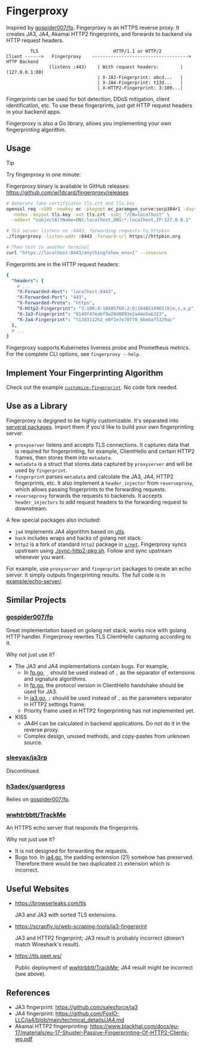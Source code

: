 # Fingerproxy

Inspired by [gospider007/fp](https://github.com/gospider007/fp). Fingerproxy is an HTTPS reverse proxy. It creates JA3, JA4, Akamai HTTP2 fingerprints, and forwards to backend via HTTP request headers.

```
         TLS                            HTTP/1.1 or HTTP/2
Client ------>   Fingerproxy    ------------------------------------>  HTTP Backend
                (listens :443)    | With request headers:        |    (127.0.0.1:80)
                                  | X-JA3-Fingerprint: abcd...   |
                                  | X-JA4-Fingerprint: t13d...   |
                                  | X-HTTP2-Fingerprint: 3:100...|
```

Fingerprints can be used for bot detection, DDoS mitigation, client identification, etc. To use these fingerprints, just get HTTP request headers in your backend apps.

Fingerproxy is also a Go library, allows you implementing your own fingerprinting algorithm.

## Usage

> [!TIP]
> Try fingerproxy in one minute:

Fingerproxy binary is available in GitHub releases: https://github.com/wi1dcard/fingerproxy/releases

```bash
# Generate fake certificates tls.crt and tls.key
openssl req -x509 -newkey ec -pkeyopt ec_paramgen_curve:secp384r1 -days 3650 \
  -nodes -keyout tls.key -out tls.crt -subj "/CN=localhost" \
  -addext "subjectAltName=DNS:localhost,DNS:*.localhost,IP:127.0.0.1"

# TLS server listens on :8443, forwarding requests to httpbin
./fingerproxy -listen-addr :8443 -forward-url https://httpbin.org

# Then test in another terminal
curl "https://localhost:8443/anything?show_env=1" --insecure
```

Fingerprints are in the HTTP request headers:

```yaml
{
  "headers": {
    # ...
    "X-Forwarded-Host": "localhost:8443",
    "X-Forwarded-Port": "443",
    "X-Forwarded-Proto": "https",
    "X-Http2-Fingerprint": "3:100;4:10485760;2:0|1048510465|0|m,s,a,p",
    "X-Ja3-Fingerprint": "0149f47eabf9a20d0893e2a44e5a6323",
    "X-Ja4-Fingerprint": "t13d3112h2_e8f1e7e78f70_6bebaf5329ac"
  },
  # ...
}
```

Fingerproxy supports Kubernetes liveness probe and Prometheus metrics. For the complete CLI options, see `fingerproxy --help`.

## Implement Your Fingerprinting Algorithm

Check out the example [`customize-fingerprint`](example/customize-fingerprint/). No code fork needed.

## Use as a Library

Fingerproxy is degigned to be highly customizable. It's separated into [serveral packages](pkg/). Import them if you'd like to build your own fingerprinting server.

- `proxyserver` listens and accepts TLS connections. It captures data that is required for fingerprinting, for example, ClientHello and certain HTTP2 frames, then stores them into `metadata`.
- `metadata` is a struct that stores data captured by `proxyserver` and will be used by `fingerprint`.
- `fingerprint` parses `metadata` and calculate the JA3, JA4, HTTP2 fingerprints, etc. It also implement a `header_injector` from `reverseproxy`, which allows passing fingerprints to the forwarding requests.
- `reverseproxy` forwards the requests to backends. It accepts `header_injectors` to add request headers to the forwarding request to downstream.

A few special packages also included:

- `ja4` implements JA4 algorithm based on [utls](https://github.com/refraction-networking/utls).
- `hack` includes wraps and hacks of golang net stack.
- `http2` is a fork of standard `http2` package in [`x/net`](https://github.com/golang/net/tree/master/http2). Fingerproxy syncs upstream using [./sync-http2-pkg.sh](./sync-http2-pkg.sh). Follow and sync upstream whenever you want.

For example, use `proxyserver` and `fingerprint` packages to create an echo server. It simply outputs fingerprinting results. The full code is in [example/echo-server/](example/echo-server/).

## Similar Projects

### [gospider007/fp](https://github.com/gospider007/fp)

Great implementation based on golang net stack, works nice with golang HTTP handler. Fingerproxy rewrites TLS ClientHello capturing according to it.

Why not just use it?

- The JA3 and JA4 implementations contain bugs. For example,
  - In [fp.go](https://github.com/gospider007/ja3/blob/a58a93a771b99909e859ead9a9492015dd916947/fp.go#L337), `_` should be used instead of `,` as the separator of extensions and signature algorithms.
  - In [fp.go](https://github.com/gospider007/ja3/blob/a58a93a771b99909e859ead9a9492015dd916947/fp.go#L80), the protocol version in ClientHello handshake should be used for JA3.
  - In [ja3.go](https://github.com/gospider007/ja3/blob/a58a93a771b99909e859ead9a9492015dd916947/ja3.go#L769), `;` should be used instead of `,` as the parameters separator in HTTP2 settings frame.
  - Priority frame used in HTTP2 fingerprinting has not implemented yet.
- KISS
  - JA4H can be calculated in backend applications. Do not do it in the reverse proxy.
  - Complex design, unused methods, and copy-pastes from unknown source.

### [sleeyax/ja3rp](https://github.com/sleeyax/ja3rp)

Discontinued.

### [h3adex/guardgress](https://github.com/h3adex/guardgress)

Relies on [gospider007/fp](https://github.com/gospider007/fp).

### [wwhtrbbtt/TrackMe](https://github.com/wwhtrbbtt/TrackMe)

An HTTPS echo server that responds the fingerprints.

Why not just use it?

- It is not designed for forwarding the requests.
- Bugs too. In [ja4.go](https://github.com/wwhtrbbtt/TrackMe/blob/41b7933efe9ea364ade88ac6ea0e79a7b0203227/ja4.go#L85), the padding extension (21) somehow has preserved. Therefore there would be two duplicated `21` extension which is incorrect.

## Useful Websites

- <https://browserleaks.com/tls>

  JA3 and JA3 with sorted TLS extensions.

- <https://scrapfly.io/web-scraping-tools/ja3-fingerprint>

  JA3 and HTTP2 fingerprint; JA3 result is probably incorrect (doesn't match Wireshark's result).

- <https://tls.peet.ws/>

  Public deployment of [wwhtrbbtt/TrackMe](https://github.com/wwhtrbbtt/TrackMe); JA4 result might be incorrect (see above).

## References

- JA3 fingerprint: <https://github.com/salesforce/ja3>
- JA4 fingerprint: <https://github.com/FoxIO-LLC/ja4/blob/main/technical_details/JA4.md>
- Akamai HTTP2 fingerprinting: <https://www.blackhat.com/docs/eu-17/materials/eu-17-Shuster-Passive-Fingerprinting-Of-HTTP2-Clients-wp.pdf>
